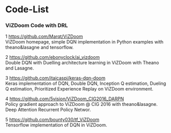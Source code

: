 # Code-List

### ViZDoom Code with DRL

1 https://github.com/Marqt/ViZDoom  
ViZDoom homepage, simple DQN implementation in Python examples with theano&lasagne and tensorflow.

2 https://github.com/ebonyclock/ai_vizdoom  
Double DQN with Duelling architecture learning in ViZDoom with Theano and Lasagne.

3 https://github.com/itaicaspi/keras-dqn-doom  
Keras implementation of DQN, Double DQN, Inception Q estimation, Dueling Q estimation, Prioritized Experience Replay on ViZDoom environment. 

4 https://github.com/5vision/ViZDoom_CIG2016_DARPN  
Policy gradient approach to ViZDoom @ CIG 2016 with theano&lasagne. Deep Attention Recurrent Policy Networ.

5 https://github.com/bounty030/tf_ViZDoom  
Tensorflow implementation of DQN in ViZDoom.
